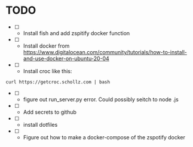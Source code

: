# TODO

- [ ] - Install fish and add zspitify docker function

- [ ] - Install docker from https://www.digitalocean.com/community/tutorials/how-to-install-and-use-docker-on-ubuntu-20-04

- [ ] - Install croc like this: 

```shell
curl https://getcroc.schollz.com | bash
```

- [ ] - figure out run_server.py error. Could possibly seitch to node .js

- [ ] - Add secrets to github

- [ ] - install dotfiles


- [ ] - Figure out how to make a docker-compose of the zspotify docker

